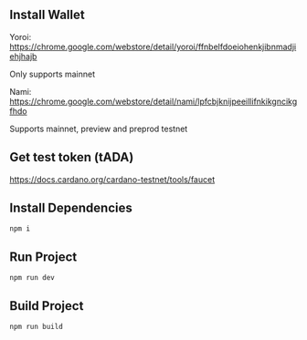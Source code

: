 ## Install Wallet

Yoroi: https://chrome.google.com/webstore/detail/yoroi/ffnbelfdoeiohenkjibnmadjiehjhajb

Only supports mainnet

Nami: https://chrome.google.com/webstore/detail/nami/lpfcbjknijpeeillifnkikgncikgfhdo

Supports mainnet, preview and preprod testnet

## Get test token (tADA)

https://docs.cardano.org/cardano-testnet/tools/faucet

## Install Dependencies

```
npm i
```

## Run Project

```
npm run dev
```

## Build Project

```
npm run build
```